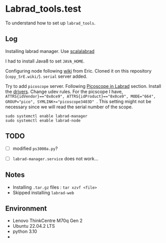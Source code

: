 # Labrad_tools.test

To understand how to set up `labrad_tools`. 

## Log
Installing labrad manager. Use [scalalabrad](https://github.com/labrad/scalabrad)

I had to install Java8 to set `JAVA_HOME`.

Configuring node following [wiki](https://github.com/PickyPointer/SrE/wiki/Configuring-Labrad-Nodes) from Eric. Cloned it on this repository (`copy_SrE.wiki/`). `serial` server added.

Try to add `picoscope` server. Following [Picoscope in Labrad](https://github.com/PickyPointer/SrE/wiki/Picoscope-in-Labrad) section.
Install the [drivers](https://www.picotech.com/downloads/linux).
Change udev rules. For the picscope I have, `ATTRS{idVendor}=="0x0ce9", ATTRS{idProduct}=="0x0ce9", MODE="664", GROUP="pico", SYMLINK+="picoscope3403D"
`. This setting might not be necessary since we will read the serial number of the scope. 

```
sudo systemctl enable labrad-manager
sudo systemctl enable labrad-node
```

## TODO

- [ ] modified `ps3000a.py`?
- [ ] `labrad-manager.service` does not work...


## Notes
- Installing `.tar.gz` files : `tar xzvf <file>`
- Skipped installing `labrad-web`

## Environment
- Lenovo ThinkCentre M70q Gen 2
- Ubuntu 22.04.2 LTS
- python 3.10
- 

